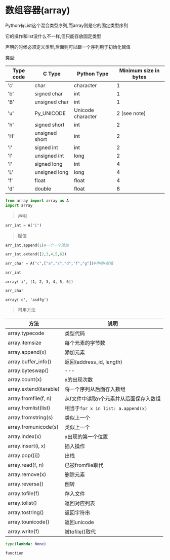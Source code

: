 
# 数组容器(array)

Python有List这个混合类型序列,而array则是它的固定类型序列

它的操作和list没什么不一样,但只能存放固定类型

声明的时候必须定义类型,后面则可以跟一个序列用于初始化赋值

类型:

Type code|	C Type	|Python Type	|Minimum size in bytes
---|---|---|---
'c'	|char|	character|	1
'b'|	signed char	|int|	1
'B'	|unsigned char	|int|	1
'u'	|Py_UNICODE	|Unicode character|	2 (see note)
'h'	|signed short|	int|	2
'H'	|unsigned short	|int|	2
'i'	|signed int	|int	|2
'I'	|unsigned int	|long	|2
'l'	|signed long	|int	|4
'L'	|unsigned long	|long	|4
'f'	|float	|float|	4
'd'	|double	|float|	8


```python
from array import array as A
import array
```

> 声明


```python
arr_int = A("i")
```

> 赋值


```python
arr_int.append(1)#一个一个添加
```


```python
arr_int.extend([2,3,4,5,6])
```


```python
arr_char = A("c",["a","s","d","f","g"])#申明+赋值
```


```python
arr_int
```




    array('i', [1, 2, 3, 4, 5, 6])




```python
arr_char
```




    array('c', 'asdfg')



> 可用方法

方法|说明
---|---
array.typecode|类型代码
array.itemsize|每个元素的字节数
array.append(x)|添加元素
array.buffer_info()|返回(address_id, length)
array.byteswap()|---
array.count(x)|x的出现次数
array.extend(iterable)|将一个序列从后面存入数组
array.fromfile(f, n)|从f文件中读取n个元素并从后面保存入数组
array.fromlist(list)|相当于`for x in list: a.append(x)`
array.fromstring(s)|类似上一个
array.fromunicode(s)|类似上一个
array.index(x)|x出现的第一个位置
array.insert(i, x)|插入操作
array.pop([i])|出栈
array.read(f, n)|已被fromfile取代
array.remove(x)|删除元素
array.reverse()|倒转
array.tofile(f)|存入文件
array.tolist()|返回对应列表
array.tostring()|返回字符串
array.tounicode()|返回unicode
array.write(f)|被tofile()取代




```python
type(lambda: None)
```




    function




```python

```
